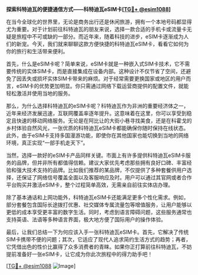 **探索科特迪瓦的便捷通信方式——科特迪瓦eSIM卡[[TG💪+ @esim1088](https://t.me/s/esim1088)]**

在当今全球化的世界里，无论是商务出行还是休闲旅游，拥有一个本地号码都显得尤为重要。对于计划前往科特迪瓦的朋友来说，选择一款合适的手机卡或流量卡无疑是旅程中不可或缺的一部分。而近年来，随着科技的进步，eSIM卡逐渐成为人们的新宠。今天，我们就来聊聊这款方便快捷的科特迪瓦eSIM卡，看看它如何为你的旅行和生活带来便利。

首先，什么是eSIM卡呢？简单来说，eSIM卡就是一种嵌入式SIM卡技术，它不需要传统的实体SIM卡，而是直接集成在设备内部。这种设计不仅节省了空间，还避免了因丢失或损坏实体SIM卡带来的麻烦。对于经常需要更换国家或地区的用户而言，eSIM卡的优势更加明显。你只需通过网络下载运营商提供的配置文件，就能轻松激活并使用当地的服务。

那么，为什么选择科特迪瓦的eSIM卡呢？科特迪瓦作为非洲的重要经济体之一，近年来经济发展迅速，互联网覆盖率逐年提升。这意味着在这里，你可以享受到稳定且快速的移动网络服务。无论是在阿比让的大街小巷寻找美食，还是在科霍戈的乡村体验自然风光，一张优质的科特迪瓦eSIM卡都能确保你随时保持在线状态。此外，由于eSIM卡支持多国漫游功能，即使你在其他国家也能切换到当地的网络环境，真正实现“一部手机走天下”。

当然，选择一款好的eSIM卡产品同样关键。市面上有许多提供科特迪瓦eSIM卡服务的品牌，但并非所有都值得信赖。建议大家优先考虑那些拥有良好口碑、丰富经验和强大技术支持的品牌。比如我们推荐的某品牌，不仅提供了多种套餐供用户选择，还保证了网络信号覆盖全面以及客服响应及时。用户可以通过其官网或者合作平台购买并激活eSIM卡，整个过程简单高效，无需亲自前往实体店办理。

除了基本通话和上网功能外，科特迪瓦eSIM卡还能满足更多个性化需求。例如，部分套餐包含国际长途拨打优惠、社交媒体专属流量包等增值服务，让用户能够以更低的成本享受更丰富的数字生活。同时，考虑到语言障碍问题，这些服务通常也支持英语、法语等多种语言界面，极大地方便了国际用户的操作体验。

最后，让我们总结一下为何应该入手一张科特迪瓦eSIM卡。首先，它解决了传统SIM卡携带不便的问题；其次，它适应了现代人追求简约生活方式的趋势；再者，它凭借出色的性价比赢得了众多消费者的青睐。如果你正打算前往科特迪瓦，不妨提前准备好一张eSIM卡，让它成为你此次旅程中的得力助手吧！

[[TG💪+ @esim1088](https://t.me/s/esim1088) ![Image](https://i.postimg.cc/4NQfJmqS/Snipaste-2025-05-13-00-14-12.png)]